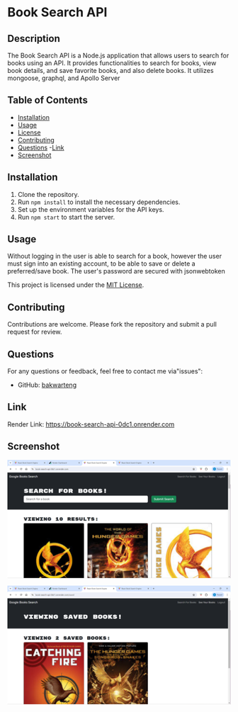 # Book Search API

## Description
The Book Search API is a Node.js application that allows users to search for books using an API. It provides functionalities to search for books, view book details, and save favorite books, and also delete books. It utilizes mongoose, graphql, and Apollo Server

## Table of Contents
- [Installation](#installation)
- [Usage](#usage)
- [License](#license)
- [Contributing](#contributing)
- [Questions](#questions)
-[Link](#link)
- [Screenshot](#Screenshot)

## Installation
1. Clone the repository.
2. Run `npm install` to install the necessary dependencies.
3. Set up the environment variables for the API keys.
4. Run `npm start` to start the server.

## Usage
Without logging in the user is able to search for a book, however the user must sign into an existing account, to be able to save or delete a preferred/save book. The user's password are secured with jsonwebtoken

This project is licensed under the [MIT License](https://opensource.org/licenses/MIT).

## Contributing
Contributions are welcome. Please fork the repository and submit a pull request for review.



## Questions
For any questions or feedback, feel free to contact me via"issues":
- GitHub: [bakwarteng](https://github.com/bakwarteng)


## Link
Render Link: https://book-search-api-0dc1.onrender.com

## Screenshot

![alt text](<Screenshot 2024-06-11 181551.png>)


![alt text](<Screenshot 2024-06-11 181532.png>)